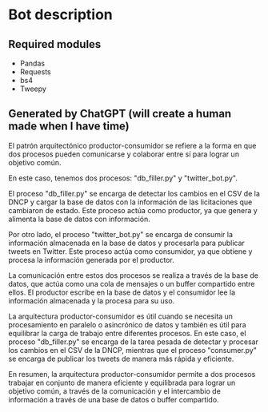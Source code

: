 # Bot description 

## Required modules
- Pandas
- Requests 
- bs4
- Tweepy

## Generated by ChatGPT (will create a human made when I have time)

El patrón arquitectónico productor-consumidor se refiere a la forma en que dos procesos pueden comunicarse y colaborar entre sí para lograr un objetivo común.

En este caso, tenemos dos procesos: "db_filler.py" y "twitter_bot.py".

El proceso "db_filler.py" se encarga de detectar los cambios en el CSV de la DNCP y cargar la base de datos con la información de las licitaciones que cambiaron de estado. Este proceso actúa como productor, ya que genera y alimenta la base de datos con información.

Por otro lado, el proceso "twitter_bot.py" se encarga de consumir la información almacenada en la base de datos y procesarla para publicar tweets en Twitter. Este proceso actúa como consumidor, ya que obtiene y procesa la información generada por el productor.

La comunicación entre estos dos procesos se realiza a través de la base de datos, que actúa como una cola de mensajes o un buffer compartido entre ellos. El productor escribe en la base de datos y el consumidor lee la información almacenada y la procesa para su uso.

La arquitectura productor-consumidor es útil cuando se necesita un procesamiento en paralelo o asincrónico de datos y también es útil para equilibrar la carga de trabajo entre diferentes procesos. En este caso, el proceso "db_filler.py" se encarga de la tarea pesada de detectar y procesar los cambios en el CSV de la DNCP, mientras que el proceso "consumer.py" se encarga de publicar los tweets de manera más rápida y eficiente.

En resumen, la arquitectura productor-consumidor permite a dos procesos trabajar en conjunto de manera eficiente y equilibrada para lograr un objetivo común, a través de la comunicación y el intercambio de información a través de una base de datos o buffer compartido.
